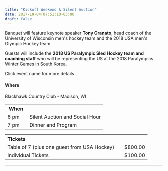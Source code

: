 ```yaml
---
title: "Kickoff Weekend & Silent Auction"
date: 2017-10-04T07:51:10-05:00
draft: false
---
```


Banquet will feature keynote speaker **Tony Granato**, head coach of the University of 
Wisconsin men's hockey team and the 2018 USA men's Olympic Hockey team.

Guests will include the **2018 US Paralympic Sled Hockey team and coaching staff** who 
will be representing the US at the 2018 Paralympics Winter Games in South Korea.

Click event name for more details
<!--more-->

#### Where

Blackhawk Country Club - Madison, WI

<table>
  <tr>
  <th colspan="2"> When  </th>
  </tr>
  <tr>
     <td> 6 pm  </td>
     <td> </td>
     <td> Silent Auction and Social Hour </td>
  </tr>
  <tr>
     <td> 7 pm  </td>
     <td> </td>
     <td> Dinner and Program </td>
  <tr>
</table>


<table>
  <tr>
  <th colspan="2" align="left"> Tickets  </th>
  </tr>
  <tr>
     <td> Table of 7 (plus one guest from USA Hockey) </td>
     <td> </td>
     <td> $800.00 </td>
  </tr>
  <tr>
     <td> Individual Tickets  </td>
     <td> </td>
     <td> $100.00 </td>
  <tr>
</table>

---
<!--
*This is a fundraising event to benefit The Coach Sauer Foundation, a 501\(c)3 non-profit organization. 
$60 per plate is tax-deductible. Any donation may qualify as a charitable deduction for federal 
income tax purposes.*
-->